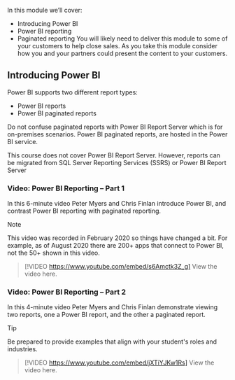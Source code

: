 In this module we’ll cover:
- Introducing Power BI
- Power BI reporting
- Paginated reporting
You will likely need to deliver this module to some of your customers to help close sales. As you take this module consider how you and your partners could present the content to your customers. 

## Introducing Power BI
Power BI supports two different report types:
- Power BI reports
- Power BI paginated reports

Do not confuse paginated reports with Power BI Report Server which is for on-premises scenarios.  Power BI paginated reports, are hosted in the Power BI service.

This course does not cover Power BI Report Server. However, reports can be migrated from SQL Server Reporting Services (SSRS) or Power BI Report Server

### Video: Power BI Reporting – Part 1

In this 6-minute video Peter Myers and Chris Finlan introduce Power BI, and contrast Power BI reporting with paginated reporting.

> [!NOTE]
> This video was recorded in February 2020 so things have changed a bit. For example, as of August 2020 there are 200+ apps that connect to Power BI, not the 50+ shown in this video.

> [!VIDEO https://www.youtube.com/embed/s6Amctk3Z_g] 
> View the video here.

### Video: Power BI Reporting – Part 2

In this 4-minute video Peter Myers and Chris Finlan demonstrate viewing two reports, one a Power BI report, and the other a paginated report.

> [!TIP]
> Be prepared to provide examples that align with your student's roles and industries.

> [!VIDEO https://www.youtube.com/embed/jXTiYJKw1Rs] 
> View the video here.